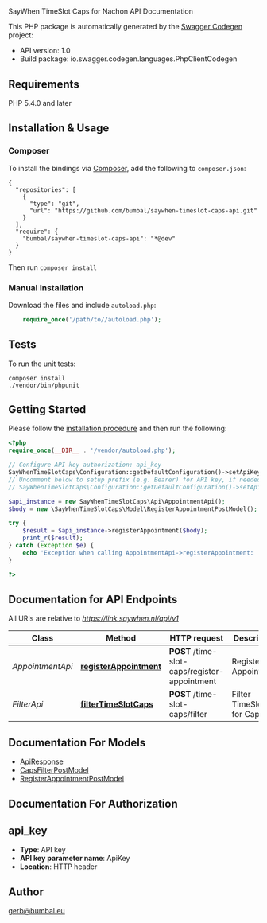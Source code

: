 # 
SayWhen TimeSlot Caps for Nachon API Documentation

This PHP package is automatically generated by the [Swagger Codegen](https://github.com/swagger-api/swagger-codegen) project:

- API version: 1.0
- Build package: io.swagger.codegen.languages.PhpClientCodegen

## Requirements

PHP 5.4.0 and later

## Installation & Usage
### Composer

To install the bindings via [Composer](http://getcomposer.org/), add the following to `composer.json`:

```
{
  "repositories": [
    {
      "type": "git",
      "url": "https://github.com/bumbal/saywhen-timeslot-caps-api.git"
    }
  ],
  "require": {
    "bumbal/saywhen-timeslot-caps-api": "*@dev"
  }
}
```

Then run `composer install`

### Manual Installation

Download the files and include `autoload.php`:

```php
    require_once('/path/to//autoload.php');
```

## Tests

To run the unit tests:

```
composer install
./vendor/bin/phpunit
```

## Getting Started

Please follow the [installation procedure](#installation--usage) and then run the following:

```php
<?php
require_once(__DIR__ . '/vendor/autoload.php');

// Configure API key authorization: api_key
SayWhenTimeSlotCaps\Configuration::getDefaultConfiguration()->setApiKey('ApiKey', 'YOUR_API_KEY');
// Uncomment below to setup prefix (e.g. Bearer) for API key, if needed
// SayWhenTimeSlotCaps\Configuration::getDefaultConfiguration()->setApiKeyPrefix('ApiKey', 'Bearer');

$api_instance = new SayWhenTimeSlotCaps\Api\AppointmentApi();
$body = new \SayWhenTimeSlotCaps\Model\RegisterAppointmentPostModel(); // \SayWhenTimeSlotCaps\Model\RegisterAppointmentPostModel | RegisterAppointmentPostModel

try {
    $result = $api_instance->registerAppointment($body);
    print_r($result);
} catch (Exception $e) {
    echo 'Exception when calling AppointmentApi->registerAppointment: ', $e->getMessage(), PHP_EOL;
}

?>
```

## Documentation for API Endpoints

All URIs are relative to *https://link.saywhen.nl/api/v1*

Class | Method | HTTP request | Description
------------ | ------------- | ------------- | -------------
*AppointmentApi* | [**registerAppointment**](docs/Api/AppointmentApi.md#registerappointment) | **POST** /time-slot-caps/register-appointment | Register Appointment
*FilterApi* | [**filterTimeSlotCaps**](docs/Api/FilterApi.md#filtertimeslotcaps) | **POST** /time-slot-caps/filter | Filter TimeSlots for Caps


## Documentation For Models

 - [ApiResponse](docs/Model/ApiResponse.md)
 - [CapsFilterPostModel](docs/Model/CapsFilterPostModel.md)
 - [RegisterAppointmentPostModel](docs/Model/RegisterAppointmentPostModel.md)


## Documentation For Authorization


## api_key

- **Type**: API key
- **API key parameter name**: ApiKey
- **Location**: HTTP header


## Author

gerb@bumbal.eu


